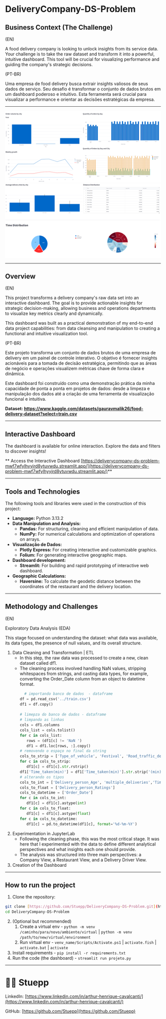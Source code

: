 # DeliveryCompany-DS-Problem

## Business Context (The Challenge)
(EN)

A food delivery company is looking to unlock insights from its service data. Your challenge is to take the raw dataset and transform it into a powerful, intuitive dashboard. This tool will be crucial for visualizing performance and guiding the company's strategic decisions.

(PT-BR)

Uma empresa de food delivery busca extrair insights valiosos de seus dados de serviço. Seu desafio é transformar o conjunto de dados brutos em um dashboard poderoso e intuitivo. Esta ferramenta será crucial para visualizar a performance e orientar as decisões estratégicas da empresa.

---


![Screenchsot of the dashboard showing graphs through a company by a management pov](figs/Screenshot_18.png)
![Screenchsot of the dashboard showing grapsh through a restaurant view](figs/Screenshot_1.png)

---

##  Overview
(EN)

This project transforms a delivery company's raw data set into an interactive dashboard.
The goal is to provide actionable insights for strategic decision-making, allowing business and operations departments to visualize key metrics clearly and dynamically.

This dashboard was built as a practical demonstration of my end-to-end data project capabilities: from data cleansing and manipulation to creating a functional and intuitive visualization tool.

(PT-BR)

Este projeto transforma um conjunto de dados brutos de uma empresa de delivery em um painel de controle interativo.
O objetivo é fornecer insights acionáveis para a tomada de decisão estratégica, permitindo que as áreas de negócio e operações visualizem métricas chave de forma clara e dinâmica.

Este dashboard foi construído como uma demonstração prática da minha capacidade de ponta a ponta em projetos de dados: desde a limpeza e manipulação dos dados até a criação de uma ferramenta de visualização funcional e intuitiva.

**Dataset: https://www.kaggle.com/datasets/gauravmalik26/food-delivery-dataset?select=train.csv**

---

## Interactive Dashboard

The dashboard is available for online interaction.
Explore the data and filters to discover insights!

** Access the Interactive Dashboard [https://deliverycompany-ds-problem-mwf7wfylhyyjrd8ytuvwdu.streamlit.app/](https://deliverycompany-ds-problem-mwf7wfylhyyjrd8ytuvwdu.streamlit.app/)**

---

## Tools and Technologies

The following tools and libraries were used in the construction of this project:

* **Language:** Python 3.13.2
* **Data Manipulation and Analysis:**
    * **Pandas:** For structuring, cleaning and efficient manipulation of data.
    * **NumPy:** For numerical calculations and optimization of operations on arrays.
* **Visualização de Dados:**
    * **Plotly Express:** For creating interactive and customizable graphics.
    * **Folium:** For generating interactive geographic maps.
* **Dashboard development:**
    * **Streamlit:** For building and rapid prototyping of interactive web dashboard.
* **Geographic Calculations:**
    * **Haversine:** To calculate the geodetic distance between the coordinates of the restaurant and the delivery location.

---

## Methodology and Challenges

(EN)

Exploratory Data Analysis (EDA)

This stage focused on understanding the dataset: what data was available, its data types, the presence of null values, and its overall structure.

   1. Data Cleaning and Transformation | ETL
      - In this step, the raw data was processed to create a new, clean dataset called df1.
      - The cleaning process involved handling NaN values, stripping whitespaces from strings, and casting data types, for example, converting the Order_Date column from an object to datetime format.
        ```python
          # importando banco de dados  - dataframe
        df = pd.read_csv('../train.csv')
        df1 = df.copy()

        # limepza do banco de dados - dataframe
        # limpando as linhas
        cols = df1.columns
        cols_list = cols.tolist()
        for c in cols_list:
           rows = (df1[c] != 'NaN ')
           df1 = df1.loc[rows, :].copy()
        # removendo o espaço no final da string
        cols_to_strip = ['Type_of_vehicle', 'Festival', 'Road_traffic_density', 'Type_of_order','Time_taken(min)']
        for c in cols_to_strip:
           df1[c] = df1[c].str.rstrip()
        df1['Time_taken(min)'] = df1['Time_taken(min)'].str.strip('(min)')
        # alterando os tipos
        cols_to_int = ['Delivery_person_Age', 'multiple_deliveries','Time_taken(min)']
        cols_to_float = ['Delivery_person_Ratings']
        cols_to_datetime = ['Order_Date']
        for c in cols_to_int:
           df1[c] = df1[c].astype(int)
        for c in cols_to_float:
           df1[c] = df1[c].astype(float)
        for c in cols_to_datetime:
           df1[c] = pd.to_datetime(df1[c], format='%d-%m-%Y')
        ```
   2. Experimentation in JupyterLab
      - Following the cleaning phase, this was the most critical stage. It was here that I experimented with the data to define different analytical perspectives and what insights each one should provide.
      - The analysis was structured into three main perspectives: a Company View, a Restaurant View, and a Delivery Driver View.
   3. Creation of the Dashboard


---
## How to run the project

1. Clone the repository:
```bash
git clone [https://github.com/Stuepp/DeliveryCompany-DS-Problem.git](https://github.com/Stuepp/DeliveryCompany-DS-Problem.git)
cd DeliveryCompany-DS-Problem
```
2. (Optional but recommended)
    1. Create a virtual env - `python -m venv /caminho/para/novo/ambiente/virtual` | `python -m venv /path/to/new/virtual/environment`
    2. Run virtual env - `venv_name/Scripts/Activate.ps1` | `activate.fish` | `activate.bat` | `activate`
3. Install requirements - `pip install -r requirements.txt`
4. Run the code (the dashboard) - `streamlit run projeto.py`
---
# 👨‍💻 Stuepp

LinkedIn: [https://www.linkedin.com/in/arthur-henrique-cavalcanti/](https://www.linkedin.com/in/arthur-henrique-cavalcanti/)

GitHub: [https://github.com/Stuepp](https://github.com/Stuepp)
